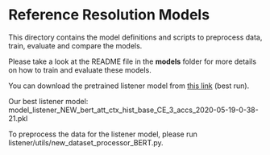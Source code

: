 # Reference Resolution Models

This directory contains the model definitions and scripts to preprocess data, train, evaluate and compare the models.

Please take a look at the README file in the **models** folder for more details on how to train and evaluate these models. 

You can download the pretrained listener model from [this link](https://uva.data.surfsara.nl/index.php/s/rpebODK60cEC3FC) (best run).

Our best listener model: model_listener_NEW_bert_att_ctx_hist_base_CE_3_accs_2020-05-19-0-38-21.pkl

To preprocess the data for the listener model, please run listener/utils/new_dataset_processor_BERT.py.